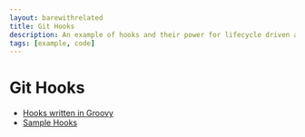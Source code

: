 ```yaml
---
layout: barewithrelated
title: Git Hooks
description: An example of hooks and their power for lifecycle driven activities with Git.
tags: [example, code]
---
```


# Git Hooks

* [Hooks written in Groovy](http://mrhaki.blogspot.com/2012/10/groovy-goodness-using-groovy-for-git.html)
* [Sample Hooks]()
